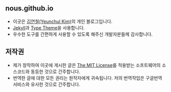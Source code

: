 ## nous.github.io

- 이곳은 [김연철(Yeunchul Kim)][profile]의 개인 블로그입니다.
- [Jekyll][1]과 [Type Theme][2]을 사용합니다.
- 우수한 도구를 간편하게 사용할 수 있도록 해주신 개발자분들께 감사합니다.

## 저작권

- 제가 창작하여 이곳에 게시한 글은 [The MIT License][3]를 적용받는 소프트웨어의 소스코드와 동등한 것으로 간주합니다.
- 번역한 글에 대한 모든 권리는 원작자에게 귀속됩니다. 저의 번역작업은 구글번역 서비스와 유사한 것으로 간주합니다.

[profile]: https://github.com/nous
[1]: http://jekyllrb.com
[2]: https://rohanchandra.github.io/project/type/
[3]: https://en.wikipedia.org/wiki/MIT_License